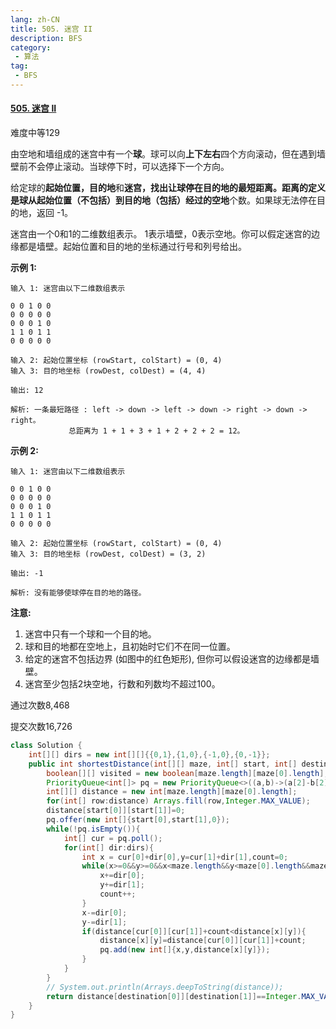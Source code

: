 ```yaml
---
lang: zh-CN
title: 505. 迷宫 II
description: BFS
category: 
 - 算法
tag:
 - BFS
---
```


#### [505. 迷宫 II](https://leetcode.cn/problems/the-maze-ii/)

难度中等129

由空地和墙组成的迷宫中有一个**球**。球可以向**上下左右**四个方向滚动，但在遇到墙壁前不会停止滚动。当球停下时，可以选择下一个方向。

给定球的**起始位置，目的地**和**迷宫，**找出让球停在目的地的最短距离。距离的定义是球从起始位置（不包括）到目的地（包括）经过的**空地**个数。如果球无法停在目的地，返回 -1。

迷宫由一个0和1的二维数组表示。 1表示墙壁，0表示空地。你可以假定迷宫的边缘都是墙壁。起始位置和目的地的坐标通过行号和列号给出。

 

**示例 1:**

```
输入 1: 迷宫由以下二维数组表示

0 0 1 0 0
0 0 0 0 0
0 0 0 1 0
1 1 0 1 1
0 0 0 0 0

输入 2: 起始位置坐标 (rowStart, colStart) = (0, 4)
输入 3: 目的地坐标 (rowDest, colDest) = (4, 4)

输出: 12

解析: 一条最短路径 : left -> down -> left -> down -> right -> down -> right。
             总距离为 1 + 1 + 3 + 1 + 2 + 2 + 2 = 12。
```

**示例 2:**

```
输入 1: 迷宫由以下二维数组表示

0 0 1 0 0
0 0 0 0 0
0 0 0 1 0
1 1 0 1 1
0 0 0 0 0

输入 2: 起始位置坐标 (rowStart, colStart) = (0, 4)
输入 3: 目的地坐标 (rowDest, colDest) = (3, 2)

输出: -1

解析: 没有能够使球停在目的地的路径。
```

 

**注意:**

1. 迷宫中只有一个球和一个目的地。
2. 球和目的地都在空地上，且初始时它们不在同一位置。
3. 给定的迷宫不包括边界 (如图中的红色矩形), 但你可以假设迷宫的边缘都是墙壁。
4. 迷宫至少包括2块空地，行数和列数均不超过100。

通过次数8,468

提交次数16,726

```java
class Solution {
    int[][] dirs = new int[][]{{0,1},{1,0},{-1,0},{0,-1}};
    public int shortestDistance(int[][] maze, int[] start, int[] destination) {
        boolean[][] visited = new boolean[maze.length][maze[0].length];
        PriorityQueue<int[]> pq = new PriorityQueue<>((a,b)->(a[2]-b[2]));
        int[][] distance = new int[maze.length][maze[0].length];
        for(int[] row:distance) Arrays.fill(row,Integer.MAX_VALUE);
        distance[start[0]][start[1]]=0;
        pq.offer(new int[]{start[0],start[1],0});
        while(!pq.isEmpty()){
            int[] cur = pq.poll();
            for(int[] dir:dirs){
                int x = cur[0]+dir[0],y=cur[1]+dir[1],count=0;
                while(x>=0&&y>=0&&x<maze.length&&y<maze[0].length&&maze[x][y]==0){
                    x+=dir[0];
                    y+=dir[1];
                    count++;
                }
                x-=dir[0];
                y-=dir[1];
                if(distance[cur[0]][cur[1]]+count<distance[x][y]){
                    distance[x][y]=distance[cur[0]][cur[1]]+count;
                    pq.add(new int[]{x,y,distance[x][y]});
                }
            }
        }
        // System.out.println(Arrays.deepToString(distance));
        return distance[destination[0]][destination[1]]==Integer.MAX_VALUE?-1:distance[destination[0]][destination[1]];
    }
}
```

